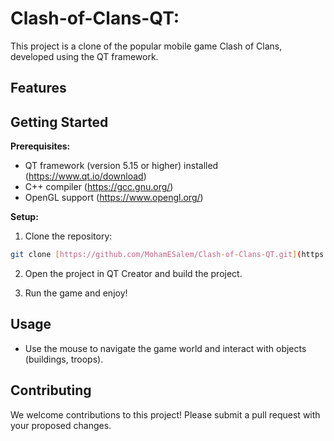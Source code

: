 # Clash-of-Clans-QT: 

This project is a clone of the popular mobile game Clash of Clans, developed using the QT framework.

## Features



## Getting Started

**Prerequisites:**

* QT framework (version 5.15 or higher) installed (https://www.qt.io/download)
* C++ compiler (https://gcc.gnu.org/)
* OpenGL support (https://www.opengl.org/)

**Setup:**

1. Clone the repository:
```bash
git clone [https://github.com/MohamESalem/Clash-of-Clans-QT.git](https://github.com/MohamESalem/Clash-of-Clans-QT.git) 
```
2. Open the project in QT Creator and build the project.

3. Run the game and enjoy!

## Usage

* Use the mouse to navigate the game world and interact with objects (buildings, troops).

## Contributing

We welcome contributions to this project! Please submit a pull request with your proposed changes. 
